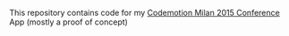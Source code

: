 This repository contains code for my [Codemotion Milan 2015 Conference](http://milan2015.codemotionworld.com/conference/) App (mostly a proof of concept)


